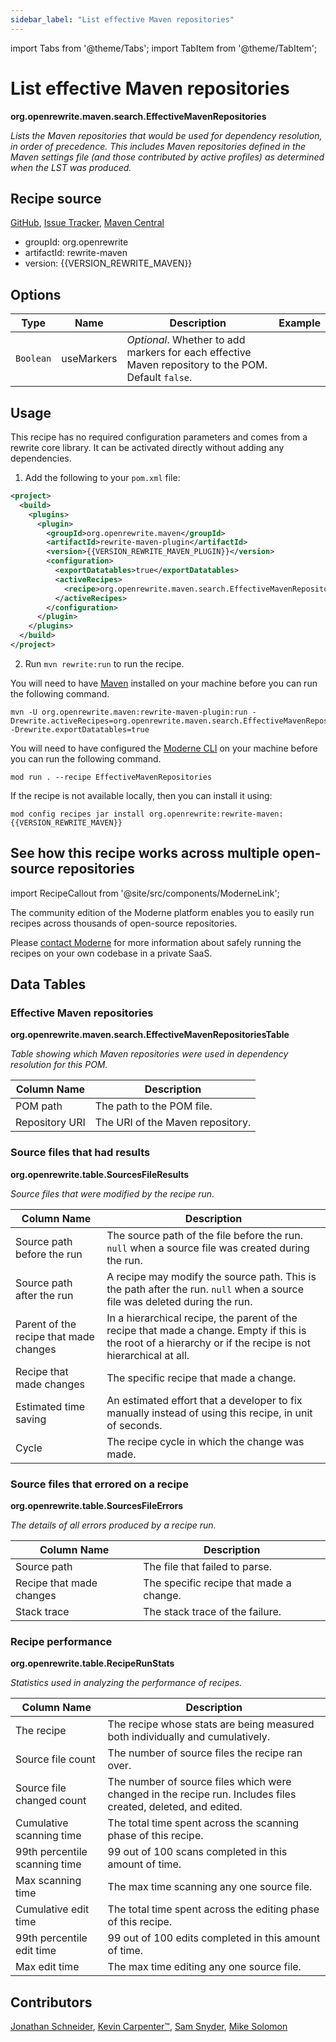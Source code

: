 ```yaml
---
sidebar_label: "List effective Maven repositories"
---
```


import Tabs from '@theme/Tabs';
import TabItem from '@theme/TabItem';

# List effective Maven repositories

**org.openrewrite.maven.search.EffectiveMavenRepositories**

_Lists the Maven repositories that would be used for dependency resolution, in order of precedence. This includes Maven repositories defined in the Maven settings file (and those contributed by active profiles) as determined when the LST was produced._

## Recipe source

[GitHub](https://github.com/openrewrite/rewrite/blob/main/rewrite-maven/src/main/java/org/openrewrite/maven/search/EffectiveMavenRepositories.java), [Issue Tracker](https://github.com/openrewrite/rewrite/issues), [Maven Central](https://central.sonatype.com/artifact/org.openrewrite/rewrite-maven/{{VERSION_REWRITE_MAVEN}}/jar)

* groupId: org.openrewrite
* artifactId: rewrite-maven
* version: {{VERSION_REWRITE_MAVEN}}

## Options

| Type | Name | Description | Example |
| -- | -- | -- | -- |
| `Boolean` | useMarkers | *Optional*. Whether to add markers for each effective Maven repository to the POM. Default `false`. |  |


## Usage

This recipe has no required configuration parameters and comes from a rewrite core library. It can be activated directly without adding any dependencies.
<Tabs groupId="projectType">

<TabItem value="maven" label="Maven POM">

1. Add the following to your `pom.xml` file:

```xml title="pom.xml"
<project>
  <build>
    <plugins>
      <plugin>
        <groupId>org.openrewrite.maven</groupId>
        <artifactId>rewrite-maven-plugin</artifactId>
        <version>{{VERSION_REWRITE_MAVEN_PLUGIN}}</version>
        <configuration>
          <exportDatatables>true</exportDatatables>
          <activeRecipes>
            <recipe>org.openrewrite.maven.search.EffectiveMavenRepositories</recipe>
          </activeRecipes>
        </configuration>
      </plugin>
    </plugins>
  </build>
</project>
```

2. Run `mvn rewrite:run` to run the recipe.
</TabItem>

<TabItem value="maven-command-line" label="Maven Command Line">

You will need to have [Maven](https://maven.apache.org/download.cgi) installed on your machine before you can run the following command.

```shell title="shell"
mvn -U org.openrewrite.maven:rewrite-maven-plugin:run -Drewrite.activeRecipes=org.openrewrite.maven.search.EffectiveMavenRepositories -Drewrite.exportDatatables=true
```

</TabItem>
<TabItem value="moderne-cli" label="Moderne CLI">

You will need to have configured the [Moderne CLI](https://docs.moderne.io/user-documentation/moderne-cli/getting-started/cli-intro) on your machine before you can run the following command.

```shell title="shell"
mod run . --recipe EffectiveMavenRepositories
```

If the recipe is not available locally, then you can install it using:
```shell
mod config recipes jar install org.openrewrite:rewrite-maven:{{VERSION_REWRITE_MAVEN}}
```
</TabItem>
</Tabs>

## See how this recipe works across multiple open-source repositories

import RecipeCallout from '@site/src/components/ModerneLink';

<RecipeCallout link="https://app.moderne.io/recipes/org.openrewrite.maven.search.EffectiveMavenRepositories" />

The community edition of the Moderne platform enables you to easily run recipes across thousands of open-source repositories.

Please [contact Moderne](https://moderne.io/product) for more information about safely running the recipes on your own codebase in a private SaaS.
## Data Tables

### Effective Maven repositories
**org.openrewrite.maven.search.EffectiveMavenRepositoriesTable**

_Table showing which Maven repositories were used in dependency resolution for this POM._

| Column Name | Description |
| ----------- | ----------- |
| POM path | The path to the POM file. |
| Repository URI | The URI of the Maven repository. |

### Source files that had results
**org.openrewrite.table.SourcesFileResults**

_Source files that were modified by the recipe run._

| Column Name | Description |
| ----------- | ----------- |
| Source path before the run | The source path of the file before the run. `null` when a source file was created during the run. |
| Source path after the run | A recipe may modify the source path. This is the path after the run. `null` when a source file was deleted during the run. |
| Parent of the recipe that made changes | In a hierarchical recipe, the parent of the recipe that made a change. Empty if this is the root of a hierarchy or if the recipe is not hierarchical at all. |
| Recipe that made changes | The specific recipe that made a change. |
| Estimated time saving | An estimated effort that a developer to fix manually instead of using this recipe, in unit of seconds. |
| Cycle | The recipe cycle in which the change was made. |

### Source files that errored on a recipe
**org.openrewrite.table.SourcesFileErrors**

_The details of all errors produced by a recipe run._

| Column Name | Description |
| ----------- | ----------- |
| Source path | The file that failed to parse. |
| Recipe that made changes | The specific recipe that made a change. |
| Stack trace | The stack trace of the failure. |

### Recipe performance
**org.openrewrite.table.RecipeRunStats**

_Statistics used in analyzing the performance of recipes._

| Column Name | Description |
| ----------- | ----------- |
| The recipe | The recipe whose stats are being measured both individually and cumulatively. |
| Source file count | The number of source files the recipe ran over. |
| Source file changed count | The number of source files which were changed in the recipe run. Includes files created, deleted, and edited. |
| Cumulative scanning time | The total time spent across the scanning phase of this recipe. |
| 99th percentile scanning time | 99 out of 100 scans completed in this amount of time. |
| Max scanning time | The max time scanning any one source file. |
| Cumulative edit time | The total time spent across the editing phase of this recipe. |
| 99th percentile edit time | 99 out of 100 edits completed in this amount of time. |
| Max edit time | The max time editing any one source file. |


## Contributors
[Jonathan Schneider](mailto:jkschneider@gmail.com), [Kevin Carpenter™️](mailto:kevin@moderne.io), [Sam Snyder](mailto:sam@moderne.io), [Mike Solomon](mailto:mike@moderne.io)
